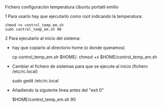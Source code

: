 Fichero configuración temperatura Ubuntu portatil emilio


1 Para usarlo hay que ejecutarlo como root indicando la temperatura:

	chmod +x control_temp_em.sh 
	sudo control_temp_em.sh 90



2 Para ejecutarlo al inicio del sistema:

- hay que copiarlo al directorio home (o donde queramos)

	cp  control_temp_em.sh $HOME/.
	chmod +x $HOME/control_temp_em.sh 
	
- Cambiar el fichero de sistemas para que se ejecute al inicio (fichero /etc/rc.local)

	sudo gedit /etc/rc.local

- Añadiendo la siguiente linea antes del "exit 0"

	$HOME/control_temp_em.sh 90


